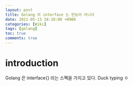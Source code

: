 ```yaml
---
layout: post
title: Golang 의 interface 는 만능이 아니다
date: 2021-05-13 18:10:00 +0900
categories: [Wiki]
tags: [golang]
toc: true
comments: true
---
```


# introduction

Golang 은 interface{} 라는 스펙을 가지고 있다. Duck typing ㅇ